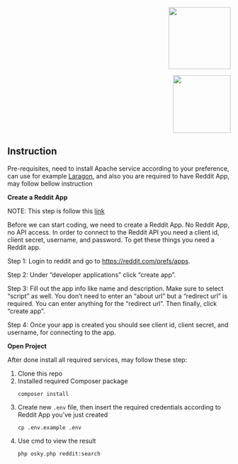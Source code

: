 
<p  align="right">
<a  href="https://osky.com.au/"  target="_blank"><img  src="https://osky.com.au/wp-content/uploads/2020/06/cropped-osky_default.png"  width="140"></a></p>
<p  align="right"><a  href="https://www.php.net/"  target="_blank"><img  src="https://www.php.net/images/logos/new-php-logo.png"  width="130"></a>
</p>

  
## Instruction

  

Pre-requisites, need to install Apache service according to your preference, can use for example [Laragon](https://laragon.org/), and also you are required to have Reddit App, may follow bellow instruction 

**Create a Reddit App**

NOTE: This step is follow this [link](https://www.linkedin.com/pulse/reddit-api-php-justin-stolpe/)

Before we can start coding, we need to create a Reddit App. No Reddit App, no API access. In order to connect to the Reddit API you need a client id, client secret, username, and password. To get these things you need a Reddit app.

Step 1: Login to reddit and go to https://reddit.com/prefs/apps.

Step 2: Under “developer applications” click “create app”.

Step 3: Fill out the app info like name and description. Make sure to select “script” as well. You don’t need to enter an “about url” but a “redirect url” is required. You can enter anything for the “redirect url”. Then finally, click “create app”.

Step 4: Once your app is created you should see client id, client secret, and username, for connecting to the app.

**Open Project**

After done install all required services, may follow these step:

1. Clone this repo
2. Installed required Composer package
	```
	composer install
	```
3. Create new ```.env``` file, then insert the required credentials according to Reddit App you've just created
	```
	cp .env.example .env
	``` 
4. Use cmd to view the result
	```
	php osky.php reddit:search
	```